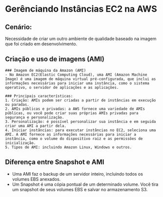 # Gerênciando Instâncias EC2 na AWS

## Cenário: 
Necessidade de criar um outro ambiente de qualidade baseado na imagem que foi criado em desenvolvimento. 

## Criação e uso de imagens (AMI)
    ### Imagem de máquina da Amazon (AMI)
    - No Amazon EC2(Elastic Computing Cloud), uma AMI (Amazon Machine Image) é uma imagem de máquina virtual pré-configurada, que inclui as informações necessárias para iniciar uma instância, como o sistema operativo, o servidor de aplicações e as aplicações.

    ### Principais características:
    1. Criação: AMIs podem ser criadas a partir de instâncias em execução ou paradas.
    2. AMIs públicas e privadas: a AWS fornece uma variedade de AMIs públicas, ou você pode criar suas próprias AMIs privadas para segurança e personalização.
    3. Personalização: é possível personalizar sua instância e em seguida criar uma AMI a partir dela.
    4. Iniciar instâncias: para executar instâncias no EC2, seleciona uma AMI. A AMI fornece as informações necessárias para iniciar a instância, como o volume do dispositivo raiz e as permissões de inicialização.
    5. Tipos de AMI: incluindo Amazon Linux, Windows e outros.

## Diferença entre Snapshot e AMI
- Uma AMI faz o backup de um servidor inteiro, incluindo todos os volumes EBS anexados.
- Um Snapshot é uma cópia pontual de um determinado volume. Você tira um snapshot de seus volumes EBS e salvar no armazenamento S3.
